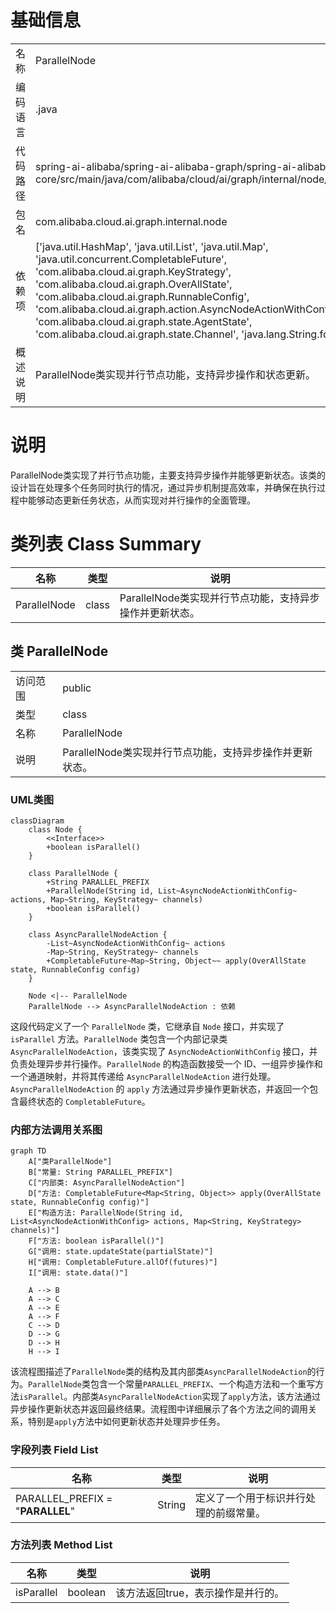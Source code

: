 # 基础信息

|      |      |
|------|------|
| 名称 | ParallelNode |
| 编码语言 | .java |
| 代码路径 | spring-ai-alibaba/spring-ai-alibaba-graph/spring-ai-alibaba-graph-core/src/main/java/com/alibaba/cloud/ai/graph/internal/node/ParallelNode.java |
| 包名 | com.alibaba.cloud.ai.graph.internal.node |
| 依赖项 | ['java.util.HashMap', 'java.util.List', 'java.util.Map', 'java.util.concurrent.CompletableFuture', 'com.alibaba.cloud.ai.graph.KeyStrategy', 'com.alibaba.cloud.ai.graph.OverAllState', 'com.alibaba.cloud.ai.graph.RunnableConfig', 'com.alibaba.cloud.ai.graph.action.AsyncNodeActionWithConfig', 'com.alibaba.cloud.ai.graph.state.AgentState', 'com.alibaba.cloud.ai.graph.state.Channel', 'java.lang.String.format'] |
| 概述说明 | ParallelNode类实现并行节点功能，支持异步操作和状态更新。 |

# 说明

ParallelNode类实现了并行节点功能，主要支持异步操作并能够更新状态。该类的设计旨在处理多个任务同时执行的情况，通过异步机制提高效率，并确保在执行过程中能够动态更新任务状态，从而实现对并行操作的全面管理。

# 类列表 Class Summary

| 名称   | 类型  | 说明 |
|-------|------|-------------|
| ParallelNode | class | ParallelNode类实现并行节点功能，支持异步操作并更新状态。 |



## 类 ParallelNode

|      |      |
|------|------|
| 访问范围 | public |
| 类型 | class |
| 名称 | ParallelNode |
| 说明 | ParallelNode类实现并行节点功能，支持异步操作并更新状态。 |


### UML类图

```mermaid
classDiagram
    class Node {
        <<Interface>>
        +boolean isParallel()
    }

    class ParallelNode {
        +String PARALLEL_PREFIX
        +ParallelNode(String id, List~AsyncNodeActionWithConfig~ actions, Map~String, KeyStrategy~ channels)
        +boolean isParallel()
    }

    class AsyncParallelNodeAction {
        -List~AsyncNodeActionWithConfig~ actions
        -Map~String, KeyStrategy~ channels
        +CompletableFuture~Map~String, Object~~ apply(OverAllState state, RunnableConfig config)
    }

    Node <|-- ParallelNode
    ParallelNode --> AsyncParallelNodeAction : 依赖
```

这段代码定义了一个 `ParallelNode` 类，它继承自 `Node` 接口，并实现了 `isParallel` 方法。`ParallelNode` 类包含一个内部记录类 `AsyncParallelNodeAction`，该类实现了 `AsyncNodeActionWithConfig` 接口，并负责处理异步并行操作。`ParallelNode` 的构造函数接受一个 ID、一组异步操作和一个通道映射，并将其传递给 `AsyncParallelNodeAction` 进行处理。`AsyncParallelNodeAction` 的 `apply` 方法通过异步操作更新状态，并返回一个包含最终状态的 `CompletableFuture`。


### 内部方法调用关系图

```mermaid
graph TD
    A["类ParallelNode"]
    B["常量: String PARALLEL_PREFIX"]
    C["内部类: AsyncParallelNodeAction"]
    D["方法: CompletableFuture<Map<String, Object>> apply(OverAllState state, RunnableConfig config)"]
    E["构造方法: ParallelNode(String id, List<AsyncNodeActionWithConfig> actions, Map<String, KeyStrategy> channels)"]
    F["方法: boolean isParallel()"]
    G["调用: state.updateState(partialState)"]
    H["调用: CompletableFuture.allOf(futures)"]
    I["调用: state.data()"]

    A --> B
    A --> C
    A --> E
    A --> F
    C --> D
    D --> G
    D --> H
    H --> I
```

该流程图描述了`ParallelNode`类的结构及其内部类`AsyncParallelNodeAction`的行为。`ParallelNode`类包含一个常量`PARALLEL_PREFIX`、一个构造方法和一个重写方法`isParallel`。内部类`AsyncParallelNodeAction`实现了`apply`方法，该方法通过异步操作更新状态并返回最终结果。流程图中详细展示了各个方法之间的调用关系，特别是`apply`方法中如何更新状态并处理异步任务。

### 字段列表 Field List

| 名称  | 类型  | 说明 |
|-------|-------|------|
| PARALLEL_PREFIX = "__PARALLEL__" | String | 定义了一个用于标识并行处理的前缀常量。 |

### 方法列表 Method List

| 名称  | 类型  | 说明 |
|-------|-------|------|
| isParallel | boolean | 该方法返回true，表示操作是并行的。 |




